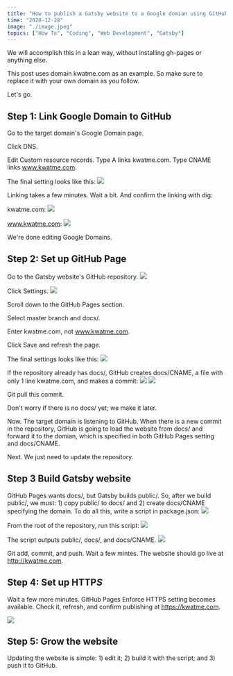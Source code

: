 ```yaml
---
title: "How to publish a Gatsby website to a Google domian using GitHub Pages"
time: "2020-12-28"
image: "./image.jpeg"
topics: ["How To", "Coding", "Web Development", "Gatsby"]
---
```


We will accomplish this in a lean way, without installing gh-pages or anything else.

This post uses domain kwatme.com as an example.
So make sure to replace it with your own domain as you follow.

Let's go.

## Step 1: Link Google Domain to GitHub

Go to the target domain's Google Domain page.

Click DNS.

Edit Custom resource records.
Type A links kwatme.com.
Type CNAME links www.kwatme.com.

The final setting looks like this:
![](1.png)

Linking takes a few minutes.
Wait a bit.
And confirm the linking with dig:

kwatme.com:
![](2.png)

www.kwatme.com:
![](3.png)

We're done editing Google Domains.

## Step 2: Set up GitHub Page

Go to the Gatsby website's GitHub repository.
![](4.png)

Click Settings.
![](5.png)

Scroll down to the GitHub Pages section.

Select master branch and docs/.

Enter kwatme.com, not www.kwatme.com.

Click Save and refresh the page.

The final settings looks like this:
![](6.png)

If the repository already has docs/, GitHub creates docs/CNAME, a file with only 1 line kwatme.com, and makes a commit:
![](7.png)
![](8.png)

Git pull this commit.

Don't worry if there is no docs/ yet; we make it later.

Now.
The target domain is listening to GitHub.
When there is a new commit in the repository, GitHub is going to load the website from docs/ and forward it to the domian, which is specified in both GitHub Pages setting and docs/CNAME.

Next.
We just need to update the repository.

## Step 3 Build Gatsby website

GitHub Pages wants docs/, but Gatsby builds public/.
So, after we build public/, we must: 1) copy public/ to docs/ and 2) create docs/CNAME specifying the domain.
To do all this, write a script in package.json:
![](9.png)

From the root of the repository, run this script:
![](10.png)

The script outputs public/, docs/, and docs/CNAME.
![](11.png)

Git add, commit, and push.
Wait a few mintes.
The website should go live at http://kwatme.com.

## Step 4: Set up HTTP*S*

Wait a few more minutes.
GitHub Pages Enforce HTTPS setting becomes available.
Check it, refresh, and confirm publishing at https://kwatme.com.

![](12.png)

## Step 5: Grow the website

Updating the website is simple: 1) edit it; 2) build it with the script; and 3) push it to GitHub.
